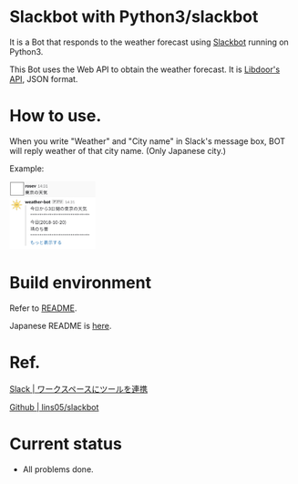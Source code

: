 # Slackbot with Python3/slackbot
It is a Bot that responds to the weather forecast using [Slackbot](https://github.com/lins05/slackbot) running on Python3.

This Bot uses the Web API to obtain the weather forecast. It is [Libdoor's API](http://weather.livedoor.com/weather_hacks/webservice), JSON format.

# How to use.
When you write "Weather" and "City name" in Slack's message box, BOT will reply weather of that city name. (Only Japanese city.)


Example:


<img src="./example/pic/example.png" width=30%>

# Build environment
Refer to [README](https://github.com/lins05/slackbot/blob/develop/README.md).

Japanese README is [here](https://github.com/lins05/slackbot/blob/develop/README_ja.md).

# Ref.
[Slack | ワークスペースにツールを連携](https://get.slack.help/hc/ja/articles/215770388-API-%E3%83%88%E3%83%BC%E3%82%AF%E3%83%B3%E3%81%AE%E7%94%9F%E6%88%90%E3%81%A8%E5%86%8D%E7%94%9F%E6%88%90)


[Github | lins05/slackbot](https://github.com/lins05/slackbot)

# Current status
- All problems done.

